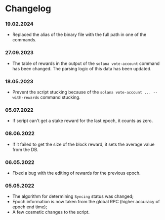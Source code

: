# Changelog

### 19.02.2024
- Replaced the alias of the binary file with the full path in one of the commands.

### 27.09.2023
- The table of rewards in the output of the `solana vote-account` command has been changed. The parsing logic of this data has been updated.

### 18.05.2023
- Prevent the script stucking because of the `solana vote-account ... --with-rewards` command stucking.

### 05.07.2022
- If script can't get a stake reward for the last epoch, it counts as zero.

### 08.06.2022
- If it failed to get the size of the block reward, it sets the average value from the DB.

### 06.05.2022
- Fixed a bug with the editing of rewards for the previous epoch.

### 05.05.2022
- The algorithm for determining `Syncing` status was changed;
- Epoch information is now taken from the global RPC (higher accuracy of epoch end time);
- A few cosmetic changes to the script.
